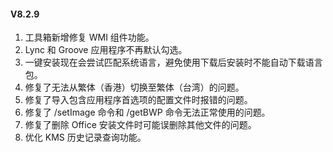 #### V8.2.9

1. 工具箱新增修复 WMI 组件功能。
2. Lync 和 Groove 应用程序不再默认勾选。
3. 一键安装现在会尝试匹配系统语言，避免使用下载后安装时不能自动下载语言包。
4. 修复了无法从繁体（香港）切换至繁体（台湾）的问题。
5. 修复了导入包含应用程序首选项的配置文件时报错的问题。
6. 修复了 /setImage 命令和 /getBWP 命令无法正常使用的问题。
7. 修复了删除 Office 安装文件时可能误删除其他文件的问题。
8. 优化 KMS 历史记录查询功能。
